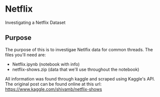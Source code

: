 # Netflix
Investigating a Netflix Dataset

## Purpose
The purpose of this is to investigae Netlfix data for common threads. The files you'll need are: <br>

* Netflix.ipynb (notebook with info)
* netflix-shows.zip (data that we'll use throughout the notebook)

All information was found through kaggle and scraped using Kaggle's API. The original post can be found online at this url: https://www.kaggle.com/shivamb/netflix-shows

